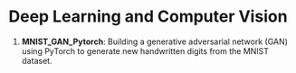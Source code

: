 # Deep Learning and Computer Vision
1.	**MNIST_GAN_Pytorch**: Building a generative adversarial network (GAN) using PyTorch to generate new handwritten digits from the MNIST dataset.
